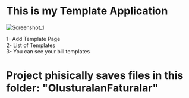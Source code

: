# This is my Template Application
![Screenshot_1](https://user-images.githubusercontent.com/40911975/156738869-19c8d78c-849d-4c91-b84d-69d971870342.png)


1- Add Template Page </br>
2- List of Templates </br>
3- You can see your bill templates </br>
# Project phisically saves files in this folder: "OlusturalanFaturalar"
